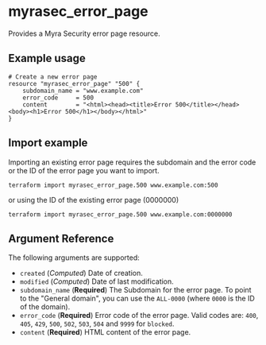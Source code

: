 # myrasec_error_page

Provides a Myra Security error page resource.

## Example usage

```hcl
# Create a new error page
resource "myrasec_error_page" "500" {
    subdomain_name = "www.example.com"
    error_code     = 500
    content        = "<html><head><title>Error 500</title></head><body><h1>Error 500</h1></body></html>"
}
```

## Import example
Importing an existing error page requires the subdomain and the error code or the ID of the error page you want to import.
```hcl
terraform import myrasec_error_page.500 www.example.com:500
```
or using the ID of the existing error page (0000000)
```hcl
terraform import myrasec_error_page.500 www.example.com:0000000
```
## Argument Reference

The following arguments are supported:

* `created` (*Computed*) Date of creation.
* `modified` (*Computed*) Date of last modification.
* `subdomain_name` (**Required**) The Subdomain for the error page. To point to the "General domain", you can use the `ALL-0000` (where `0000` is the ID of the domain).
* `error_code` (**Required**) Error code of the error page. Valid codes are: `400`, `405`, `429`, `500`, `502`, `503`, `504` and `9999` for `blocked`.
* `content` (**Required**) HTML content of the error page.
